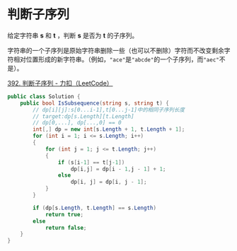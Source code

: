 # 判断子序列

给定字符串 **s** 和 **t** ，判断 **s** 是否为 **t** 的子序列。

字符串的一个子序列是原始字符串删除一些（也可以不删除）字符而不改变剩余字符相对位置形成的新字符串。（例如，`"ace"`是`"abcde"`的一个子序列，而`"aec"`不是）。

[392. 判断子序列 - 力扣（LeetCode）](https://leetcode.cn/problems/is-subsequence/description/)

```c#
public class Solution {
    public bool IsSubsequence(string s, string t) {
        // dp[i][j]:s[0...i-1],t[0...j-1]中的相同子序列长度
        // target:dp[s.Length][t.Length]
        // dp[0,...], dp[...,0] == 0
        int[,] dp = new int[s.Length + 1, t.Length + 1];
        for (int i = 1; i <= s.Length; i++)
        {
            for (int j = 1; j <= t.Length; j++)
            {
                if (s[i-1] == t[j-1])
                    dp[i,j] = dp[i - 1,j - 1] + 1;
                else
                    dp[i, j] = dp[i, j - 1];
            }
        }

        if (dp[s.Length, t.Length] == s.Length)
            return true;
        else
            return false;
    }
}
```

